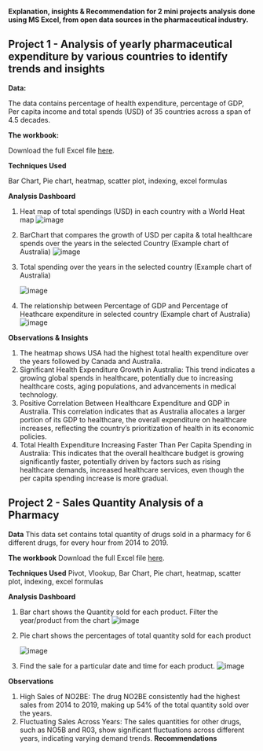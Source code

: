 **Explanation, insights & Recommendation for 2 mini projects analysis done using MS Excel, from open data sources in the pharmaceutical industry.** 

## Project 1 - Analysis of yearly pharmaceutical expenditure by various countries to identify trends and insights

**Data:**

The data contains percentage of health expenditure, percentage of GDP, Per capita income and total spends (USD) of 35 countries across a span of 4.5 decades.

**The workbook:**

Download the full Excel file [here](https://github.com/Soundaryamerak/Sales-spend-analysis-and-dashboard-Excel-Pharma/blob/main/Heathcare%20spend%20Analysis.xlsx).

**Techniques Used**

Bar Chart, Pie chart, heatmap, scatter plot, indexing, excel formulas

**Analysis Dashboard**

1. Heat map of total spendings (USD) in each country with a World Heat map
  ![image](https://github.com/Soundaryamerak/Sales-spend-analysis-and-dashboard-Excel-Pharma/assets/170541567/c1e639fc-b1b1-4faf-bc3f-12617af87ce6)

2. BarChart that compares the growth of USD per capita & total healthcare spends over the years in the selected Country (Example chart of Australia)
   ![image](https://github.com/Soundaryamerak/Sales-spend-analysis-and-dashboard-Excel-Pharma/assets/170541567/e0d66adb-7218-4685-a016-e46973e0eee3)

4. Total spending over the years in the selected country (Example chart of Australia)
   
   ![image](https://github.com/Soundaryamerak/Sales-spend-analysis-and-dashboard-Excel-Pharma/assets/170541567/7ef344b4-b36e-4ec2-b9d5-9a60ddbd3033)

6. The relationship between Percentage of GDP and Percentage of Heathcare expenditure in selected country (Example chart of Australia)
![image](https://github.com/Soundaryamerak/Sales-spend-analysis-and-dashboard-Excel-Pharma/assets/170541567/e26a34ad-9970-4501-a71f-79432ae571eb)


**Observations & Insights**
1. The heatmap shows USA had the highest total health expenditure over the years followed by Canada and Australia. 
2. Significant Health Expenditure Growth in Australia: This trend indicates a growing global spends in healthcare, potentially due to increasing healthcare costs, aging populations, and advancements in medical technology.
3. Positive Correlation Between Healthcare Expenditure and GDP in Australia. This correlation indicates that as Australia allocates a larger portion of its GDP to healthcare, the overall expenditure on healthcare increases, reflecting the country’s prioritization of health in its economic policies.
4. Total Health Expenditure Increasing Faster Than Per Capita Spending in Australia: This indicates that the overall healthcare budget is growing significantly faster, potentially driven by factors such as rising healthcare demands, increased healthcare services, even though the per capita spending increase is more gradual.


## Project 2 - Sales Quantity Analysis of a Pharmacy

**Data**
This data set contains total quantity of drugs sold in a pharmacy for 6 different drugs, for every hour from 2014 to 2019.

**The workbook**
Download the full Excel file [here](https://github.com/Soundaryamerak/Sales-spend-analysis-and-dashboard-Excel-Pharma/blob/main/Sales%20Analysis%20of%20Pharma%20store.xlsx).

**Techniques Used**
Pivot, Vlookup, Bar Chart, Pie chart, heatmap, scatter plot, indexing, excel formulas

**Analysis Dashboard**
1. Bar chart shows the Quantity sold for each product. Filter the year/product from the chart
  ![image](https://github.com/Soundaryamerak/Sales-spend-analysis-and-dashboard-Excel-Pharma/assets/170541567/5302dec2-1fd4-4fbe-8953-0d4144dc1cc0)

2. Pie chart shows the percentages of total quantity sold for each product
   
   ![image](https://github.com/Soundaryamerak/Sales-spend-analysis-and-dashboard-Excel-Pharma/assets/170541567/8f6a0f8c-f629-4181-a781-a6cb6a4ed66c)

4. Find the sale for a particular date and time for each product.
![image](https://github.com/Soundaryamerak/Sales-spend-analysis-and-dashboard-Excel-Pharma/assets/170541567/44f475df-a931-46d2-93e2-5d02a7f62ce8)

**Observations**
1. High Sales of NO2BE: The drug NO2BE consistently had the highest sales from 2014 to 2019, making up 54% of the total quantity sold over the years.
2. Fluctuating Sales Across Years: The sales quantities for other drugs, such as NO5B and R03, show significant fluctuations across different years, indicating varying demand trends.
**Recommendations**
